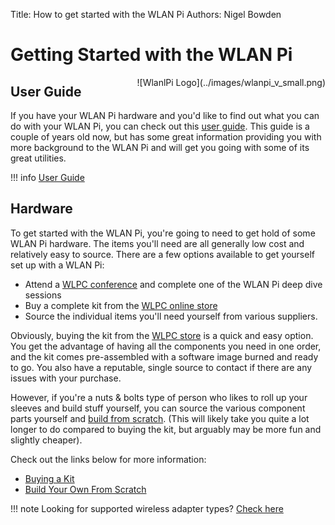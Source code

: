 Title: How to get started with the WLAN Pi
Authors: Nigel Bowden

# Getting Started with the WLAN Pi
<div style="float: right;">
![WlanlPi Logo](../images/wlanpi_v_small.png)
</div>

## User Guide
If you have your WLAN Pi hardware and you'd like to find out what you can do with your WLAN Pi, you can check out this [user guide][User_Guide]. This guide is a couple of years old now, but has some great information providing you with more background to the WLAN Pi and will get you going with some of its great utilities.

!!! info
    [User Guide][User_Guide]

## Hardware
To get started with the WLAN Pi, you're going to need to get hold of some WLAN Pi hardware. The items you'll need are all generally low cost and relatively easy to source. There are a few options available to get yourself set up with a WLAN Pi:

- Attend a [WLPC conference][WLPC_Conference] and complete one of the WLAN Pi deep dive sessions
- Buy a complete kit from the [WLPC online store][WLPC_Store]
- Source the individual items you'll need yourself from various suppliers.

Obviously, buying the kit from the [WLPC store][WLPC_Store] is a quick and easy option. You get the advantage of having all the components you need in one order, and the kit comes pre-assembled with a software image burned and ready to go. You also have a reputable, single source to contact if there are any issues with your purchase.

However, if you're a nuts & bolts type of person who likes to roll up your sleeves and build stuff yourself, you can source the various component parts yourself and [build from scratch][Build_Own]. (This will likely take you quite a lot longer to do compared to buying the kit, but arguably may be more fun and slightly cheaper).

Check out the links below for more information:

- [Buying a Kit][Buy_Kit]
- [Build Your Own From Scratch][Build_Own]


!!! note
    Looking for supported wireless adapter types? [Check here][Supported_Adapters]


<!-- Link list -->
[Buy_Kit]: getting_started_buy_kit.md
[Build_Own]: getting_started_build_your_own.md
[WLPC_Store]: http://www.wlanpros.com/product-category/store/
[WLPC_Conference]: https://wlanprofessionals.com/
[User_Guide]: https://docs.google.com/document/d/13W31uoOfefEJIlWu1m7gt5pFws8YSt_xcbRZt2hidQA/edit#
[Supported_Adapters]: ../faq.md#which-wireless-adapters-are-supported-on-the-wlan-pi


